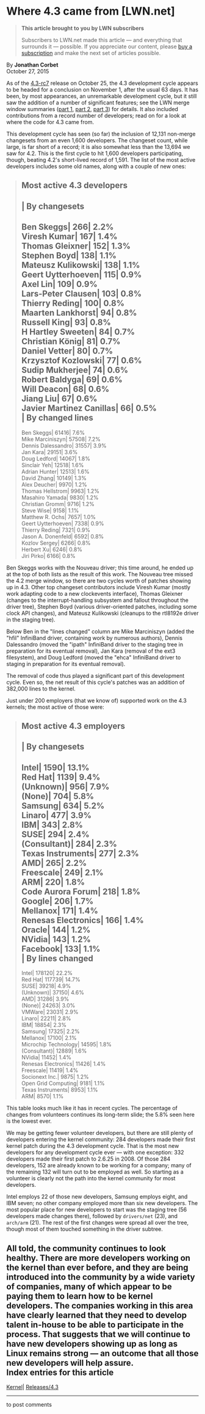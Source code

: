 # Where 4.3 came from [LWN.net]

> **This article brought to you by LWN subscribers**
> 
> Subscribers to LWN.net made this article — and everything that surrounds it — possible. If you appreciate our content, please [buy a subscription](/Promo/nst-nag3/subscribe) and make the next set of articles possible. 

By **Jonathan Corbet**  
October 27, 2015 

As of the [4.3-rc7](/Articles/661974/) release on October 25, the 4.3 development cycle appears to be headed for a conclusion on November 1, after the usual 63 days. It has been, by most appearances, an unremarkable development cycle, but it still saw the addition of a number of significant features; see the LWN merge window summaries ([part 1](/Articles/656267/), [part 2](/Articles/656731/), [part 3](/Articles/657325/)) for details. It also included contributions from a record number of developers; read on for a look at where the code for 4.3 came from. 

This development cycle has seen (so far) the inclusion of 12,131 non-merge changesets from an even 1,600 developers. The changeset count, while large, is far short of a record; it is also somewhat less than the 13,694 we saw for 4.2. This is the first cycle to hit 1,600 developers participating, though, beating 4.2's short-lived record of 1,591. The list of the most active developers includes some old names, along with a couple of new ones: 

> Most active 4.3 developers  
> ---  
> | By changesets  
> ---  
> Ben Skeggs| 266| 2.2%  
> Viresh Kumar| 167| 1.4%  
> Thomas Gleixner| 152| 1.3%  
> Stephen Boyd| 138| 1.1%  
> Mateusz Kulikowski| 138| 1.1%  
> Geert Uytterhoeven| 115| 0.9%  
> Axel Lin| 109| 0.9%  
> Lars-Peter Clausen| 103| 0.8%  
> Thierry Reding| 100| 0.8%  
> Maarten Lankhorst| 94| 0.8%  
> Russell King| 93| 0.8%  
> H Hartley Sweeten| 84| 0.7%  
> Christian König| 81| 0.7%  
> Daniel Vetter| 80| 0.7%  
> Krzysztof Kozlowski| 77| 0.6%  
> Sudip Mukherjee| 74| 0.6%  
> Robert Baldyga| 69| 0.6%  
> Will Deacon| 68| 0.6%  
> Jiang Liu| 67| 0.6%  
> Javier Martinez Canillas| 66| 0.5%  
> | By changed lines  
> ---  
> Ben Skeggs| 61416| 7.6%  
> Mike Marciniszyn| 57508| 7.2%  
> Dennis Dalessandro| 31557| 3.9%  
> Jan Kara| 29151| 3.6%  
> Doug Ledford| 14067| 1.8%  
> Sinclair Yeh| 12518| 1.6%  
> Adrian Hunter| 12513| 1.6%  
> David Zhang| 10149| 1.3%  
> Alex Deucher| 9970| 1.2%  
> Thomas Hellstrom| 9963| 1.2%  
> Masahiro Yamada| 9830| 1.2%  
> Christian Gromm| 9716| 1.2%  
> Steve Wise| 9158| 1.1%  
> Matthew R. Ochs| 7657| 1.0%  
> Geert Uytterhoeven| 7338| 0.9%  
> Thierry Reding| 7321| 0.9%  
> Jason A. Donenfeld| 6592| 0.8%  
> Kozlov Sergey| 6266| 0.8%  
> Herbert Xu| 6246| 0.8%  
> Jiri Pirko| 6166| 0.8%  
  
Ben Skeggs works with the Nouveau driver; this time around, he ended up at the top of both lists as the result of this work. The Nouveau tree missed the 4.2 merge window, so there are two cycles worth of patches showing up in 4.3. Other top changeset contributors include Viresh Kumar (mostly work adapting code to a new clockevents interface), Thomas Gleixner (changes to the interrupt-handling subsystem and fallout throughout the driver tree), Stephen Boyd (various driver-oriented patches, including some clock API changes), and Mateusz Kulikowski (cleanups to the rtl8192e driver in the staging tree). 

Below Ben in the "lines changed" column are Mike Marciniszyn (added the "hfil" InfiniBand driver, containing work by numerous authors), Dennis Dalessandro (moved the "ipath" InfiniBand driver to the staging tree in preparation for its eventual removal), Jan Kara (removal of the ext3 filesystem), and Doug Ledford (moved the "ehca" InfiniBand driver to staging in preparation for its eventual removal). 

The removal of code thus played a significant part of this development cycle. Even so, the net result of this cycle's patches was an addition of 382,000 lines to the kernel. 

Just under 200 employers (that we know of) supported work on the 4.3 kernels; the most active of those were: 

> Most active 4.3 employers  
> ---  
> | By changesets  
> ---  
> Intel| 1590| 13.1%  
> Red Hat| 1139| 9.4%  
> (Unknown)| 956| 7.9%  
> (None)| 704| 5.8%  
> Samsung| 634| 5.2%  
> Linaro| 477| 3.9%  
> IBM| 343| 2.8%  
> SUSE| 294| 2.4%  
> (Consultant)| 284| 2.3%  
> Texas Instruments| 277| 2.3%  
> AMD| 265| 2.2%  
> Freescale| 249| 2.1%  
> ARM| 220| 1.8%  
> Code Aurora Forum| 218| 1.8%  
> Google| 206| 1.7%  
> Mellanox| 171| 1.4%  
> Renesas Electronics| 166| 1.4%  
> Oracle| 144| 1.2%  
> NVidia| 143| 1.2%  
> Facebook| 133| 1.1%  
> | By lines changed  
> ---  
> Intel| 178120| 22.2%  
> Red Hat| 117739| 14.7%  
> SUSE| 39218| 4.9%  
> (Unknown)| 37150| 4.6%  
> AMD| 31286| 3.9%  
> (None)| 24263| 3.0%  
> VMWare| 23031| 2.9%  
> Linaro| 22211| 2.8%  
> IBM| 18854| 2.3%  
> Samsung| 17325| 2.2%  
> Mellanox| 17100| 2.1%  
> Microchip Technology| 14595| 1.8%  
> (Consultant)| 12889| 1.6%  
> NVidia| 11452| 1.4%  
> Renesas Electronics| 11426| 1.4%  
> Freescale| 11419| 1.4%  
> Socionext Inc.| 9875| 1.2%  
> Open Grid Computing| 9181| 1.1%  
> Texas Instruments| 8953| 1.1%  
> ARM| 8570| 1.1%  
  
This table looks much like it has in recent cycles. The percentage of changes from volunteers continues its long-term slide; the 5.8% seen here is the lowest ever. 

We may be getting fewer volunteer developers, but there are still plenty of developers entering the kernel community: 284 developers made their first kernel patch during the 4.3 development cycle. That is the most new developers for any development cycle ever — with one exception: 332 developers made their first patch to 2.6.25 in 2008. Of those 284 developers, 152 are already known to be working for a company; many of the remaining 132 will turn out to be employed as well. So starting as a volunteer is clearly not the path into the kernel community for most developers. 

Intel employs 22 of those new developers, Samsung employs eight, and IBM seven; no other company employed more than six new developers. The most popular place for new developers to start was the staging tree (56 developers made changes there), followed by `drivers/net` (23), and `arch/arm` (21). The rest of the first changes were spread all over the tree, though most of them touched something in the driver subtree. 

All told, the community continues to look healthy. There are more developers working on the kernel than ever before, and they are being introduced into the community by a wide variety of companies, many of which appear to be paying them to learn how to be kernel developers. The companies working in this area have clearly learned that they need to develop talent in-house to be able to participate in the process. That suggests that we will continue to have new developers showing up as long as Linux remains strong — an outcome that all those new developers will help assure.  
Index entries for this article  
---  
[Kernel](/Kernel/Index)| [Releases/4.3](/Kernel/Index#Releases-4.3)  
  


* * *

to post comments 
